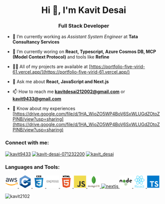 <h1 align="center">Hi 👋, I'm Kavit Desai</h1>
<h3 align="center">Full Stack Developer</h3>

- 🔭 I’m currently working as *Assistant System Engineer* at **Tata Consultancy Services**

- 🌱 I’m currently woring on **React, Typescript, Azure Cosmos DB, MCP (Model Context Protocol)** and tools like **Refine**

- 👨‍💻 All of my projects are available at [https://portfolio-five-virid-61.vercel.app/](https://portfolio-five-virid-61.vercel.app/)

- 💬 Ask me about **React, JavaScript and Next.js**

- 📫 How to reach me **kavitdesai212002@gmail.com** or **kavit9433@gmail.com** 

- 📄 Know about my experiences [https://drive.google.com/file/d/1HA_WioZO5WP4BoV6SxWLUGdZOtoZPINB/view?usp=sharing](https://drive.google.com/file/d/1HA_WioZO5WP4BoV6SxWLUGdZOtoZPINB/view?usp=sharing)

<h3 align="left">Connect with me:</h3>
<p align="left">
<a href="https://twitter.com/kavit9433" target="blank"><img align="center" src="https://raw.githubusercontent.com/rahuldkjain/github-profile-readme-generator/master/src/images/icons/Social/twitter.svg" alt="kavit9433" height="30" width="40" /></a>
<a href="https://linkedin.com/in/kavit-desai-071232200" target="blank"><img align="center" src="https://raw.githubusercontent.com/rahuldkjain/github-profile-readme-generator/master/src/images/icons/Social/linked-in-alt.svg" alt="kavit-desai-071232200" height="30" width="40" /></a>
<a href="https://instagram.com/kavit_desai" target="blank"><img align="center" src="https://raw.githubusercontent.com/rahuldkjain/github-profile-readme-generator/master/src/images/icons/Social/instagram.svg" alt="kavit_desai" height="30" width="40" /></a>
</p>

<h3 align="left">Languages and Tools:</h3>
<p align="left"> <a href="https://aws.amazon.com" target="_blank" rel="noreferrer"> <img src="https://raw.githubusercontent.com/devicons/devicon/master/icons/amazonwebservices/amazonwebservices-original-wordmark.svg" alt="aws" width="40" height="40"/> </a> <a href="https://www.w3schools.com/cpp/" target="_blank" rel="noreferrer"> <img src="https://raw.githubusercontent.com/devicons/devicon/master/icons/cplusplus/cplusplus-original.svg" alt="cplusplus" width="40" height="40"/> </a> <a href="https://www.w3schools.com/css/" target="_blank" rel="noreferrer"> <img src="https://raw.githubusercontent.com/devicons/devicon/master/icons/css3/css3-original-wordmark.svg" alt="css3" width="40" height="40"/> </a> <a href="https://expressjs.com" target="_blank" rel="noreferrer"> <img src="https://raw.githubusercontent.com/devicons/devicon/master/icons/express/express-original-wordmark.svg" alt="express" width="40" height="40"/> </a> <a href="https://www.w3.org/html/" target="_blank" rel="noreferrer"> <img src="https://raw.githubusercontent.com/devicons/devicon/master/icons/html5/html5-original-wordmark.svg" alt="html5" width="40" height="40"/> </a> <a href="https://developer.mozilla.org/en-US/docs/Web/JavaScript" target="_blank" rel="noreferrer"> <img src="https://raw.githubusercontent.com/devicons/devicon/master/icons/javascript/javascript-original.svg" alt="javascript" width="40" height="40"/> </a> <a href="https://www.mongodb.com/" target="_blank" rel="noreferrer"> <img src="https://raw.githubusercontent.com/devicons/devicon/master/icons/mongodb/mongodb-original-wordmark.svg" alt="mongodb" width="40" height="40"/> </a> <a href="https://nextjs.org/" target="_blank" rel="noreferrer"> <img src="https://cdn.worldvectorlogo.com/logos/nextjs-2.svg" alt="nextjs" width="40" height="40"/> </a> <a href="https://nodejs.org" target="_blank" rel="noreferrer"> <img src="https://raw.githubusercontent.com/devicons/devicon/master/icons/nodejs/nodejs-original-wordmark.svg" alt="nodejs" width="40" height="40"/> </a> <a href="https://reactjs.org/" target="_blank" rel="noreferrer"> <img src="https://raw.githubusercontent.com/devicons/devicon/master/icons/react/react-original-wordmark.svg" alt="react" width="40" height="40"/> </a> <a href="https://www.typescriptlang.org/" target="_blank" rel="noreferrer"> <img src="https://raw.githubusercontent.com/devicons/devicon/master/icons/typescript/typescript-original.svg" alt="typescript" width="40" height="40"/> </a> </p>

<p><img align="center" src="https://github-readme-stats.vercel.app/api/top-langs?username=kavit2102&show_icons=true&locale=en&layout=compact" alt="kavit2102" /></p>
